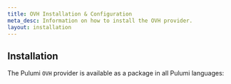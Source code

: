 ```yaml
---
title: OVH Installation & Configuration
meta_desc: Information on how to install the OVH provider.
layout: installation
---
```


## Installation

The Pulumi `OVH` provider is available as a package in all Pulumi languages:


